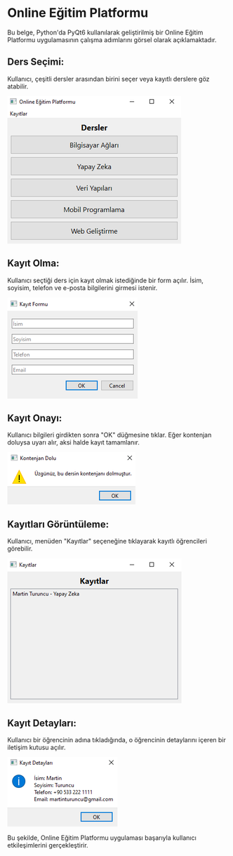 # Online Eğitim Platformu
Bu belge, Python'da PyQt6 kullanılarak geliştirilmiş bir Online Eğitim Platformu uygulamasının çalışma adımlarını görsel olarak açıklamaktadır.

## Ders Seçimi:
Kullanıcı, çeşitli dersler arasından birini seçer veya kayıtlı derslere göz atabilir.

![Arayüz](images/o1.png)

## Kayıt Olma:
Kullanıcı seçtiği ders için kayıt olmak istediğinde bir form açılır. İsim, soyisim, telefon ve e-posta bilgilerini girmesi istenir.

![KayıtOlma](images/o2.png)

## Kayıt Onayı:
Kullanıcı bilgileri girdikten sonra "OK" düğmesine tıklar. Eğer kontenjan doluysa uyarı alır, aksi halde kayıt tamamlanır.

![Hata Ekranı](images/o5.png)

## Kayıtları Görüntüleme:
Kullanıcı, menüden "Kayıtlar" seçeneğine tıklayarak kayıtlı öğrencileri görebilir.

![KayıtGörüntüleme](images/o3.png)

## Kayıt Detayları:
Kullanıcı bir öğrencinin adına tıkladığında, o öğrencinin detaylarını içeren bir iletişim kutusu açılır.

![KayıtDetayları](images/o4.png)

Bu şekilde, Online Eğitim Platformu uygulaması başarıyla kullanıcı etkileşimlerini gerçekleştirir.

